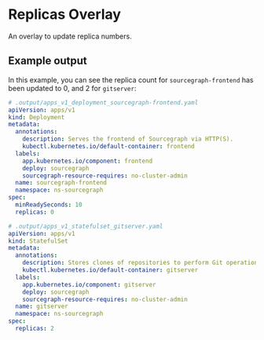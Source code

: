 # Replicas Overlay

An overlay to update replica numbers.

## Example output

In this example, you can see the replica count for `sourcegraph-frontend` has been updated to 0, and 2 for `gitserver`:

```yaml
# .output/apps_v1_deployment_sourcegraph-frontend.yaml
apiVersion: apps/v1
kind: Deployment
metadata:
  annotations:
    description: Serves the frontend of Sourcegraph via HTTP(S).
    kubectl.kubernetes.io/default-container: frontend
  labels:
    app.kubernetes.io/component: frontend
    deploy: sourcegraph
    sourcegraph-resource-requires: no-cluster-admin
  name: sourcegraph-frontend
  namespace: ns-sourcegraph
spec:
  minReadySeconds: 10
  replicas: 0
```

```yaml
# .output/apps_v1_statefulset_gitserver.yaml
apiVersion: apps/v1
kind: StatefulSet
metadata:
  annotations:
    description: Stores clones of repositories to perform Git operations.
    kubectl.kubernetes.io/default-container: gitserver
  labels:
    app.kubernetes.io/component: gitserver
    deploy: sourcegraph
    sourcegraph-resource-requires: no-cluster-admin
  name: gitserver
  namespace: ns-sourcegraph
spec:
  replicas: 2
```